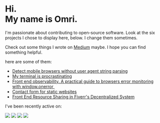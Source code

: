 # Hi.<br>My name is Omri.

I'm passionate about contributing to open-source software. Look at the six projects I chose to display here, below. I change them sometimes.

Check out some things I wrote on [Medium](https://medium.com/@omrilotan) maybe. I hope you can find something helpful.


here are some of them:

- [Detect mobile browsers without user agent string parsing](https://medium.com/fiverr-engineering/detect-mobile-browsers-without-user-agent-string-parsing-66e3694ce8cd?source=rss-47868244aac6------2)
- [My terminal is procrastinating ](https://medium.com/@omrilotan/my-terminal-is-procrastinating-c4cd520c373c?source=rss-47868244aac6------2)
- [Front end observability. A practical guide to browsers error monitoring with window.onerror ‍](https://medium.com/fiverr-engineering/front-end-observability-a-practical-guide-to-browsers-error-monitoring-with-window-onerror-307f7a93deef?source=rss-47868244aac6------2)
- [Contact form for static websites](https://medium.com/@omrilotan/contact-form-for-static-websites-56650393f78c?source=rss-47868244aac6------2)
- [Front End Resource Sharing in Fiverr's Decentralized System](https://medium.com/fiverr-engineering/front-end-dependency-sharing-19ed0ce9089e?source=rss-47868244aac6------2)

I've been recently active on:

[![](https://github-readme-stats.vercel.app/api/pin/?username=anuraghazra&repo=github-readme-stats&show_owner=true)](https://github.com/anuraghazra/github-readme-stats)
[![](https://github-readme-stats.vercel.app/api/pin/?username=gorangajic&repo=isbot&show_owner=true)](https://github.com/gorangajic/isbot)
[![](https://github-readme-stats.vercel.app/api/pin/?username=js-org&repo=js.org&show_owner=true)](https://github.com/js-org/js.org)
[![](https://github-readme-stats.vercel.app/api/pin/?username=fiverr&repo=lighthouse-scores-to-email&show_owner=true)](https://github.com/fiverr/lighthouse-scores-to-email)